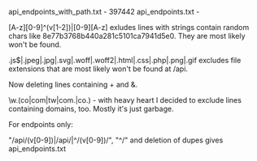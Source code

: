 api_endpoints_with_path.txt - 397442
api_endpoints.txt - 

[A-z][0-9]^(v[1-2])|[0-9][A-z] exludes lines with strings contain random chars like 8e77b3768b440a281c5101ca7941d5e0. They are most likely won't be found.

\.js$|\.jpeg|\.jpg|\.svg|\.woff|\.woff2|\.html|\.css|\.php|\.png|\.gif excludes file extensions that are most likely won't be found at /api.

Now deleting lines containing + and &.

\w\.(co|com|tw|com\.|co\.) - with heavy heart I decided to exclude lines containing domains, too. Mostly it's just garbage.


For endpoints only:

"/api/(v[0-9])|/api/|^/(v[0-9])/", "^/" and deletion of dupes gives api_endpoints.txt
